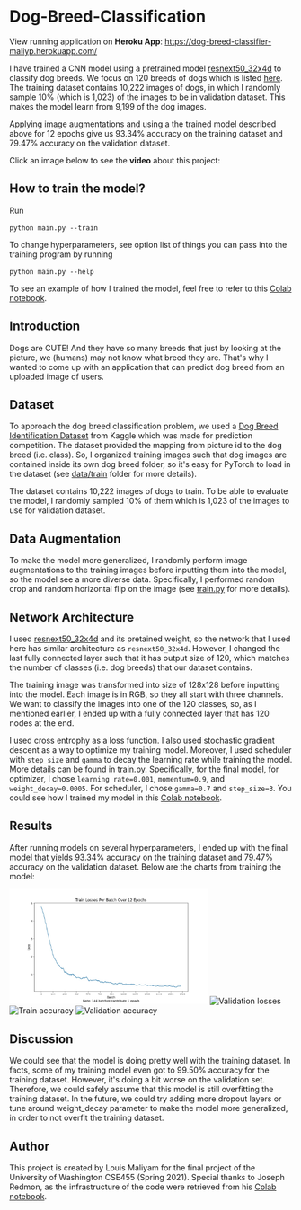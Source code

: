 # Dog-Breed-Classification

View running application on **Heroku App**: https://dog-breed-classifier-maliyp.herokuapp.com/

I have trained a CNN model using a pretrained model [resnext50_32x4d](https://pytorch.org/hub/pytorch_vision_resnext/) to classify dog breeds. We focus on 120 breeds of dogs which is listed [here](data/classes.txt). The training dataset contains 10,222 images of dogs, in which I randomly sample 10% (which is 1,023) of the images to be in validation dataset. This makes the model learn from 9,199 of the dog images.

Applying image augmentations and using a the trained model described above for 12 epochs give us 93.34% accuracy on the training dataset and 79.47% accuracy on the validation dataset.

Click an image below to see the **video** about this project:

## How to train the model?

Run
```
python main.py --train
```
To change hyperparameters, see option list of things you can pass into the training program by running
```
python main.py --help
```
To see an example of how I trained the model, feel free to refer to this [Colab notebook](https://colab.research.google.com/drive/1hLzUMpJpho_-E_zT1pagCJ-urzeGTHld?usp=sharing).

## Introduction

Dogs are CUTE! And they have so many breeds that just by looking at the picture, we (humans) may not know what breed they are. That's why I wanted to come up with an application that can predict dog breed from an uploaded image of users.

## Dataset

To approach the dog breed classification problem, we used a [Dog Breed Identification Dataset](https://www.kaggle.com/c/dog-breed-identification/overview) from Kaggle which was made for prediction competition. The dataset provided the mapping from picture id to the dog breed (i.e. class). So, I organized training images such that dog images are contained inside its own dog breed folder, so it's easy for PyTorch to load in the dataset (see [data/train](data/train) folder for more details).

The dataset contains 10,222 images of dogs to train. To be able to evaluate the model, I randomly sampled 10% of them which is 1,023 of the images to use for validation dataset.

## Data Augmentation

To make the model more generalized, I randomly perform image augmentations to the training images before inputting them into the model, so the model see a more diverse data. Specifically, I performed random crop and random horizontal flip on the image (see [train.py](src/train.py#L25) for more details).

## Network Architecture

I used [resnext50_32x4d](https://pytorch.org/hub/pytorch_vision_resnext/) and its pretained weight, so the network that I used here has similar architecture as `resnext50_32x4d`. However, I changed the last fully connected layer such that it has output size of 120, which matches the number of classes (i.e. dog breeds) that our dataset contains.

The training image was transformed into size of 128x128 before inputting into the model. Each image is in RGB, so they all start with three channels. We want to classify the images into one of the 120 classes, so, as I mentioned earlier, I ended up with a fully connected layer that has 120 nodes at the end.

I used cross entrophy as a loss function. I also used stochastic gradient descent as a way to optimize my training model. Moreover, I used scheduler with `step_size` and `gamma` to decay the learning rate while training the model. More details can be found in [train.py](src/train.py). Specifically, for the final model, for optimizer, I chose `learning rate=0.001`, `momentum=0.9`, and `weight_decay=0.0005`. For scheduler, I chose `gamma=0.7` and `step_size=3`. You could see how I trained my model in this [Colab notebook](https://colab.research.google.com/drive/1hLzUMpJpho_-E_zT1pagCJ-urzeGTHld?usp=sharing).

## Results

After running models on several hyperparameters, I ended up with the final model that yields 93.34% accuracy on the training dataset and 79.47% accuracy on the validation dataset. Below are the charts from training the model:

<img src="figures/final_model/train-losses.jpg" alt="Train losses"
	title="Train loss" width="70%" />
<img src="figures/final_model/validation-losses.jpg" alt="Validation losses"
	title="Validation loss" width="70%" />
<img src="figures/final_model/train_acc.jpg" alt="Train accuracy"
	title="Train accuracy" width="70%" />
<img src="figures/final_model/validation_acc.jpg" alt="Validation accuracy"
	title="Validation accuracy" width="70%" />

## Discussion

We could see that the model is doing pretty well with the training dataset. In facts, some of my training model even got to 99.50% accuracy for the training dataset. However, it's doing a bit worse on the validation set. Therefore, we could safely assume that this model is still overfitting the training dataset. In the future, we could try adding more dropout layers or tune around weight_decay parameter to make the model more generalized, in order to not overfit the training dataset.

## Author

This project is created by Louis Maliyam for the final project of the University of Washington CSE455 (Spring 2021). Special thanks to Joseph Redmon, as the infrastructure of the code were retrieved from his [Colab notebook](https://colab.research.google.com/drive/1kHo8VT-onDxbtS3FM77VImG35h_K_Lav#scrollTo=yRzPDiVzsyGz).